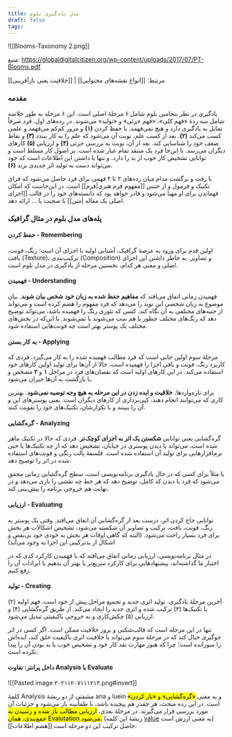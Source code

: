 ```yaml
---
title: مدل یادگیری بلوم
draft: false
tags:
---
```

![[Blooms-Taxonomy 2.png]]

منبع: https://globaldigitalcitizen.org/wp-content/uploads/2017/07/PT-Blooms.pdf

مرتبط: [[انواع نقشه‌های محتوایی]] | [[خلاقیت یعنی بازآفرینی]]

### مقدمه

یادگیری در نظر بنجامین بلوم شامل ۶ مرحلهٔ اصلی است. این ۶ مرحله به طور خلاصه شامل سه ردهٔ «فهم کلی»، «فهم جزئی» و «تولید» می‌شوند. در رده‌های اول، فرد صرفاً تمایل به یادگیری دارد و هیچ نمی‌فهمد. با حفظ کردن **(۱)** و مرور کم‌کم می‌فهمد و علمی کسب می‌کند **(۲)**. بعد از کسب علم، نوبت آن می‌شود که علم را به کار ببندد **(۳)** و نقاط ضعف خود را شناسایی کند. بعد از آن، نوبت به بررسی جزئی **(۴)** و ارزیابی **(۵)** کارهای دیگران می‌رسد. تا این‌جا فرد یک منتقد تمام عیار شده است. بر اصول کار مسلط است و توانایی تشخیص کار خوب از بد را دارد. و تنها با داشتن این اطلاعات است که خود می‌تواند دست به تولید اثر جدیدی بزند **(۶)**.

با رفت و برگشت مدام میان رده‌های ۲ تا ۴ فهمی برای فرد حاصل می‌شود که فرای تکنیک و فرمول و از جنس [[مفهوم فرم هنری|فرم]] است. در این‌جاست که امکان فهماندن برای او مهیا می‌شود و قادر خواهد بود که دانسته‌های خود را در قالب [[اجزای اصلی یک مقاله |متن]] یا صحبت یا ... ارائه دهد. 

### پله‌های مدل بلوم در مثال گرافیک

#### حفظ کردن - Remembering

اولین قدم برای ورود به عرصهٔ گرافیک، آشنایی اولیه با اجزای آن است: رنگ، فونت، بافت (Texture)، ترکیب‌بندی (Composition) و تصاویر. به خاطر داشتن این اجزای اصلی و معنی هر کدام، نخستین مرحله از یادگیری در مدل بلوم است.
#### فهمیدن - Understanding

فهمیدن زمانی اتفاق می‌افتد که **مفاهیم حفظ شده به زبان خود شخص بیان شوند**. بیان موضوع به زبان شخصی این نوید را می‌دهد که فرد مفهوم را هضم کرده است و می‌تواند از جنبه‌های مختلفی به آن نگاه کند. کسی که تئوری رنگ را فهمیده باشد، می‌تواند توضیح دهد که رنگ‌های مختلف چطور با هم ست می‌شوند یا نمی‌شوند. یا این‌که در بخش‌های مختلف یک پوستر بهتر است چه فونت‌هایی استفاده شود.
#### به کار بستن - Applying

مرحلهٔ سوم اولین جایی است که فرد مطالب فهمیده شده را به کار می‌گیرد. فردی که کاربرد رنگ، فونت و باقی اجزا را فهمیده است، حالا از آن‌ها برای تولید اولین کارهای خود استفاده می‌کند. در این کارهای اولیه است که نقصان‌های فرد در مراحل **۱** و **۲** مشخص و با بازگشت به آن‌ها جبران می‌شود.

برای تازه‌واردها، **خلاقیت و ایده زدن در این مرحله به هیچ وجه توصیه نمی‌شود**. بهترین کاری که می‌توانند انجام دهند، کپی‌برداری از کارهای دیگران است. یعنی پوسترهای این و آن را ببینند و با تکرارشان، تکنیک‌های خود را تقویت کنند.
#### گره‌گشایی - Analyzing

گره‌گشایی یعنی توانایی **شکستن یک اثر به اجزای کوچک‌تر**. فردی که حالا در تکنیک ماهر شده است، می‌تواند با دیدن پوستری در خیابان، تشخیص دهد که از چه تکنیک‌ها یا حتی نرم‌افزارهایی برای تولید آن استفاده شده است. فلسفهٔ پالت رنگی و فونت‌های استفاده شده در اثر را توضیح دهد.

یا مثلاً برای کسی که در حال یادگیری برنامه‌نویسی است، سطح گره‌گشایی زمانی محقق می‌شود که فرد با دیدن کد کامل، توضیح دهد که هر خط چه نقشی را بازی می‌دهد و در نهایت هم خروجی برنامه را پیش‌بینی کند.
#### ارزیابی - Evaluating

توانایی جاج کردن اثر، درست بعد از گره‌گشایی آن اتفاق می‌افتد. وقتی یک پوستر به رنگ، فونت، بافت، ترکیب و تصاویر آن شکسته می‌شود، تشخیص اشکالات هر بخش برای فرد بسیار راحت می‌شود. (البته که گاهی اوقات هر بخش به خودی خود بی‌نقص و اشکال از بدترکیبی این اجزا به وجود می‌آید)

در مثال برنامه‌نویسی، ارزیابی زمانی اتفاق می‌افتد که با فهمیدن کارکرد کدی که در اختیار ما گذاشته‌اند، پیشنهادهایی برای کارکرد سریع‌تر یا بهتر آن بدهیم یا ایرادات آن را رفع کنیم.
#### تولید - Creating

آخرین مرحلهٔ یادگیری، تولید اثری جدید و تجمیع مراحل پیش از خود است. فهم اولیه (۲) با تکنیک‌ها (۳) ترکیب شده و اثری جدید را ایجاد می‌کند. از طریق گره‌گشایی (۴) و ارزیابی (۵) چکش‌کاری و به خروجی باکیفیتی تبدیل می‌شود.

تنها در این مرحله است که قالب‌شکنی و بروز خلاقیت ممکن است. اگر کسی در اثر جوگیری خیال کند که در مرحلهٔ سوم می‌تواند با خلاقیت اثری باکیفیت خلق کند، ایده‌اش را سوزانده است؛ چرا که هنوز مهارت نقد کار خود و تشخیص خوب یا بد بودن آن را پیدا نکرده است.
#### داخل پرانتز: تفاوت Analysis با Evaluate

![[Pasted image ۲۰۲۱۱۲۰۷۱۱۱۲۱۳.png#invert]]

کلمهٔ Analysis مشقتی از دو ریشهٔ ana و luein و به معنی <mark class='highlight-yellow'>«گره‌گشایی» و «باز کردن»</mark> است. در این رده مبحث، هر چقدر هم پیچیده باشد، با طمأنینه باز می‌شود و جزئیات آن مورد بررسی قرار می‌گیرند. در مرحلهٔ بعدی، <mark class='highlight-red'>ارزیابی مطالب باز شده و رسیدن به جمع‌بندی، همان Evalutation می‌شود.</mark> (ریشهٔ این کلمه [value](https://www.etymonline.com/word/value) به معنی ارزش است) [[هضم اطلاعات]] حاصل ترکیب این دو مرحله است.
